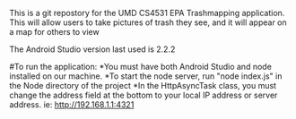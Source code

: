 This is a git repostory for the UMD CS4531 EPA Trashmapping application.  This will allow users to take pictures of trash they see, and it will appear on a map for others to view  

The Android Studio version last used is 2.2.2

#To run the application:
*You must have both Android Studio and node installed on our machine.
*To start the node server, run "node index.js" in the Node directory of the project
*In the HttpAsyncTask class, you must change the address field at the bottom to your local IP address or server address. ie: http://192.168.1.1:4321
